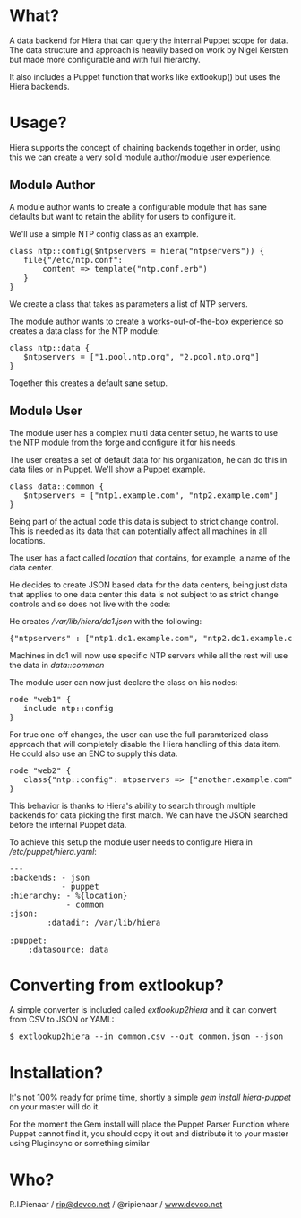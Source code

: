 What?
=====

A data backend for Hiera that can query the internal Puppet
scope for data.  The data structure and approach is heavily
based on work by Nigel Kersten but made more configurable and
with full hierarchy.

It also includes a Puppet function that works like extlookup()
but uses the Hiera backends.

Usage?
======

Hiera supports the concept of chaining backends together in order,
using this we can create a very solid module author/module user
experience.

Module Author
-------------

A module author wants to create a configurable module that has sane
defaults but want to retain the ability for users to configure it.

We'll use a simple NTP config class as an example.

<pre>
class ntp::config($ntpservers = hiera("ntpservers")) {
   file{"/etc/ntp.conf":
       content => template("ntp.conf.erb")
   }
}
</pre>

We create a class that takes as parameters a list of NTP servers.

The module author wants to create a works-out-of-the-box experience
so creates a data class for the NTP module:

<pre>
class ntp::data {
   $ntpservers = ["1.pool.ntp.org", "2.pool.ntp.org"]
}
</pre>

Together this creates a default sane setup.

Module User
-----------

The module user has a complex multi data center setup, he wants to use
the NTP module from the forge and configure it for his needs.

The user creates a set of default data for his organization, he can do
this in data files or in Puppet.  We'll show a Puppet example.

<pre>
class data::common {
   $ntpservers = ["ntp1.example.com", "ntp2.example.com"]
}
</pre>

Being part of the actual code this data is subject to strict change
control.  This is needed as its data that can potentially affect all
machines in all locations.

The user has a fact called _location_ that contains, for example, a name
of the data center.

He decides to create JSON based data for the data centers, being just data
that applies to one data center this data is not subject to as strict
change controls and so does not live with the code:

He creates _/var/lib/hiera/dc1.json_ with the following:

<pre>
{"ntpservers" : ["ntp1.dc1.example.com", "ntp2.dc1.example.com"]}
</pre>

Machines in dc1 will now use specific NTP servers while all the rest will
use the data in _data::common_

The module user can now just declare the class on his nodes:

<pre>
node "web1" {
   include ntp::config
}
</pre>

For true one-off changes, the user can use the full paramterized class approach
that will completely disable the Hiera handling of this data item.  He could
also use an ENC to supply this data.

<pre>
node "web2" {
   class{"ntp::config": ntpservers => ["another.example.com"]}
}
</pre>

This behavior is thanks to Hiera's ability to search through multiple backends
for data picking the first match.  We can have the JSON searched before the internal
Puppet data.

To achieve this setup the module user needs to configure Hiera in _/etc/puppet/hiera.yaml_:

<pre>
---
:backends: - json
           - puppet
:hierarchy: - %{location}
            - common
:json:
        :datadir: /var/lib/hiera

:puppet:
	:datasource: data
</pre>

Converting from extlookup?
==========================

A simple converter is included called _extlookup2hiera_ and it can convert from CSV to JSON or YAML:

<pre>
$ extlookup2hiera --in common.csv --out common.json --json
</pre>

Installation?
=============

It's not 100% ready for prime time, shortly a simple _gem install hiera-puppet_ on your master will do it.

For the moment the Gem install will place the Puppet Parser Function where Puppet cannot find it, you should
copy it out and distribute it to your master using Pluginsync or something similar

Who?
====

R.I.Pienaar / rip@devco.net / @ripienaar / www.devco.net
